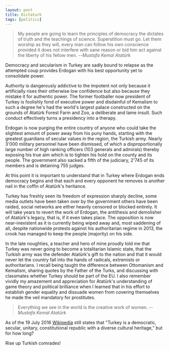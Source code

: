 ```yaml
---
layout: post 
title: Dictaturk
tags: [politics]
---
```

> My people are going to learn the principles of democracy the dictates of truth and the teachings of science. Superstition must go. Let them worship as they will, every man can follow his own conscience provided it does not interfere with sane reason or bid him act against the liberty of his fellow men.
>   --<cite>Mustafa Kemal Atatürk</cite>

Democracy and secularism in Turkey are sadly bound to relapse as the attempted coup provides Erdogan with his best opportunity yet to consolidate power. 

Authority is dangerously addictive to the impotent not only because it artificially rises their otherwise low confidence but also because they mistake it for authentic power. The former footballer now president of Turkey is foolishly fond of executive power and disdainful of Kemalism to such a degree he's had the world's largest palace constructed on the grounds of Atatürk Forest Farm and Zoo, a deliberate and lame insult. Such conduct effectively turns a presidency into a therapy.

Erdogan is now purging the entire country of anyone who could take the slightest amount of power away from his puny hands, starting with the greatest guardians of secular values in the region, the Turkish army. Nearly 3'000 military personnel have been dismissed, of which a disproportionally large number of high ranking officers (103 generals and admirals) thereby exposing his true aim which is to tighten his hold on the county and its people. The government also sacked a fifth of the judiciary, 2'745 of its members and is detaining 755 judges.

At this point it is important to understand that in Turkey where Erdogan ends democracy begins and that each and every opponent he removes is another nail in the coffin of Atatürk's heritance.

Turkey has freshly seen its freedom of expression sharply decline, some media outlets have been taken over by the government others have been raided, social networks are either heavily censored or blocked entirely. It will take years to revert the work of Erdogan, the antithesis and demolisher of Atatürk's legacy, that is, if it even takes place. The opposition is now near-inexistent as it is currently being wiped away and, most saddening of all, despite nationwide protests against his authoritarian regime in 2013, the crook has managed to keep the people (majority) on his side. 

In the late noughties, a teacher and hero of mine proudly told me that Turkey was never going to become a totalitarian Islamic state, that the Turkish army was the defender Atatürk's gift to the nation and that it would never let the country fall into the hands of radicals, extremists or authoritarians. I recall being taught the difference between Ottomanism and Kemalism, sharing quotes by the Father of the Turks, and discussing with classmates whether Turkey should be part of the EU. I also remember vividly my amazement and appreciation for Atatürk's understanding of game theory and political brilliance when I learned that in his effort to establish gender equality and dissuade women from covering themselves he made the veil mandatory for prostitutes. 

> Everything we see in the world is the creative work of women.
> --<cite>Mustafa Kemal Atatürk</cite>

As of the 19 July 2016 [Wikipedia](https://en.wikipedia.org/wiki/Turkey) still states that "Turkey is a democratic, secular, unitary, constitutional republic with a diverse cultural heritage," but for how long?

Rise up Turkish comrades!

